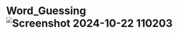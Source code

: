 # Word_Guessing![Screenshot 2024-10-22 110203](https://github.com/user-attachments/assets/c571ca4f-b4ed-4e1e-b620-e7035b9c2c92)
